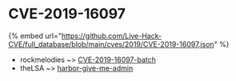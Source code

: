 # CVE-2019-16097
{% embed url="https://github.com/Live-Hack-CVE/full_database/blob/main/cves/2019/CVE-2019-16097.json" %}

* rockmelodies ~> [CVE-2019-16097-batch](https://www.alice-snow.ru/2019/database/cve-2019-16097/cve-2019-16097-batch-rockmelodies)
* theLSA ~> [harbor-give-me-admin](https://www.alice-snow.ru/2019/database/cve-2019-16097/harbor-give-me-admin-thelsa)